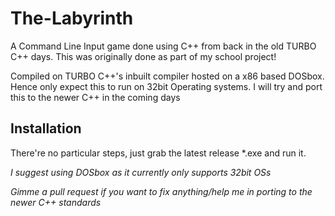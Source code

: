 # The-Labyrinth
A Command Line Input game done using C++ from back in the old TURBO C++ days. This was originally done as part of my school project!

Compiled on TURBO C++'s inbuilt compiler hosted on a x86 based DOSbox.
Hence only expect this to run on 32bit Operating systems.
I will try and port this to the newer C++ in the coming days

## Installation
There're no particular steps, just grab the latest release *.exe and run it.

*I suggest using DOSbox as it currently only supports 32bit OSs*



*Gimme a pull request if you want to fix anything/help me in porting to the newer C++ standards*
